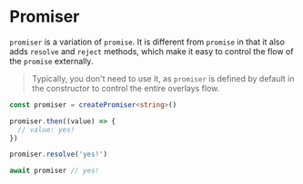 # Promiser

`promiser` is a variation of `promise`. It is different from `promise` in that it also adds `resolve` and `reject` methods, which make it easy to control the flow of the `promise` externally.

> Typically, you don't need to use it, as `promiser` is defined by default in the constructor to control the entire overlays flow.

```ts
const promiser = createPromiser<string>()

promiser.then((value) => {
  // value: yes!
})

promiser.resolve('yes!')

await promiser // yes!
```
